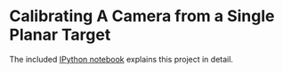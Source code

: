 Calibrating A Camera from a Single Planar Target
=======

The included [IPython notebook](http://nbviewer.ipython.org/github/a-rahimi/3D-calibration-sensitivity/blob/master/Sensitivity.ipynb) explains this project in detail.
